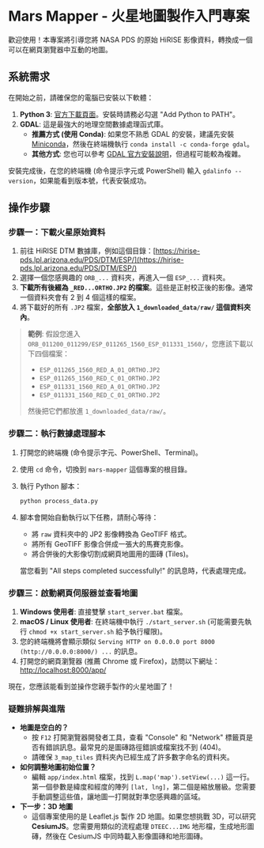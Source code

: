 # Mars Mapper - 火星地圖製作入門專案

歡迎使用！本專案將引導您將 NASA PDS 的原始 HiRISE 影像資料，轉換成一個可以在網頁瀏覽器中互動的地圖。

## 系統需求

在開始之前，請確保您的電腦已安裝以下軟體：

1.  **Python 3**: [官方下載頁面](https://www.python.org/downloads/)。安裝時請務必勾選 "Add Python to PATH"。
2.  **GDAL**: 這是最強大的地理空間數據處理函式庫。
    - **推薦方式 (使用 Conda)**: 如果您不熟悉 GDAL 的安裝，建議先安裝 [Miniconda](https://docs.conda.io/en/latest/miniconda.html)，然後在終端機執行 `conda install -c conda-forge gdal`。
    - **其他方式**: 您也可以參考 [GDAL 官方安裝說明](https://gdal.org/download.html)，但過程可能較為複雜。

安裝完成後，在您的終端機 (命令提示字元或 PowerShell) 輸入 `gdalinfo --version`，如果能看到版本號，代表安裝成功。

## 操作步驟

### 步驟一：下載火星原始資料

1.  前往 HiRISE DTM 數據庫，例如這個目錄：[https://hirise-pds.lpl.arizona.edu/PDS/DTM/ESP/](https://hirise-pds.lpl.arizona.edu/PDS/DTM/ESP/)
2.  選擇一個您感興趣的 `ORB_...` 資料夾，再進入一個 `ESP_...` 資料夾。
3.  **下載所有後綴為 `_RED...ORTHO.JP2` 的檔案**。這些是正射校正後的影像。通常一個資料夾會有 2 到 4 個這樣的檔案。
4.  將下載好的所有 `.JP2` 檔案，**全部放入 `1_downloaded_data/raw/` 這個資料夾內**。

> **範例**: 假設您進入 `ORB_011200_011299/ESP_011265_1560_ESP_011331_1560/`，您應該下載以下四個檔案：
>
> - `ESP_011265_1560_RED_A_01_ORTHO.JP2`
> - `ESP_011265_1560_RED_C_01_ORTHO.JP2`
> - `ESP_011331_1560_RED_A_01_ORTHO.JP2`
> - `ESP_011331_1560_RED_C_01_ORTHO.JP2`
>
> 然後把它們都放進 `1_downloaded_data/raw/`。

### 步驟二：執行數據處理腳本

1.  打開您的終端機 (命令提示字元、PowerShell、Terminal)。
2.  使用 `cd` 命令，切換到 `mars-mapper` 這個專案的根目錄。
3.  執行 Python 腳本：
    ```bash
    python process_data.py
    ```
4.  腳本會開始自動執行以下任務，請耐心等待：

    - 將 `raw` 資料夾中的 JP2 影像轉換為 GeoTIFF 格式。
    - 將所有 GeoTIFF 影像合併成一張大的馬賽克影像。
    - 將合併後的大影像切割成網頁地圖用的圖磚 (Tiles)。

    當您看到 "All steps completed successfully!" 的訊息時，代表處理完成。

### 步驟三：啟動網頁伺服器並查看地圖

1.  **Windows 使用者**: 直接雙擊 `start_server.bat` 檔案。
2.  **macOS / Linux 使用者**: 在終端機中執行 `./start_server.sh` (可能需要先執行 `chmod +x start_server.sh` 給予執行權限)。
3.  您的終端機將會顯示類似 `Serving HTTP on 0.0.0.0 port 8000 (http://0.0.0.0:8000/) ...` 的訊息。
4.  打開您的網頁瀏覽器 (推薦 Chrome 或 Firefox)，訪問以下網址：
    [http://localhost:8000/app/](http://localhost:8000/app/)

現在，您應該能看到並操作您親手製作的火星地圖了！

### 疑難排解與進階

- **地圖是空白的？**
  - 按 `F12` 打開瀏覽器開發者工具，查看 "Console" 和 "Network" 標籤頁是否有錯誤訊息。最常見的是圖磚路徑錯誤或檔案找不到 (404)。
  - 請確保 `3_map_tiles` 資料夾內已經生成了許多數字命名的資料夾。
- **如何調整地圖初始位置？**
  - 編輯 `app/index.html` 檔案，找到 `L.map('map').setView(...)` 這一行。第一個參數是緯度和經度的陣列 `[lat, lng]`，第二個是縮放層級。您需要手動調整這些值，讓地圖一打開就對準您感興趣的區域。
- **下一步：3D 地圖**
  - 這個專案使用的是 Leaflet.js 製作 2D 地圖。如果您想挑戰 3D，可以研究 **CesiumJS**。您需要用類似的流程處理 `DTEEC...IMG` 地形檔，生成地形圖磚，然後在 CesiumJS 中同時載入影像圖磚和地形圖磚。
